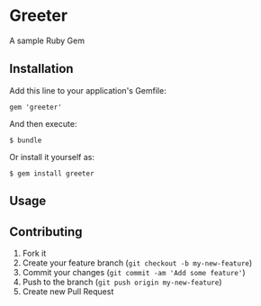 # Greeter

A sample Ruby Gem

## Installation

Add this line to your application's Gemfile:

    gem 'greeter'

And then execute:

    $ bundle

Or install it yourself as:

    $ gem install greeter

## Usage

## Contributing

1. Fork it
2. Create your feature branch (`git checkout -b my-new-feature`)
3. Commit your changes (`git commit -am 'Add some feature'`)
4. Push to the branch (`git push origin my-new-feature`)
5. Create new Pull Request
